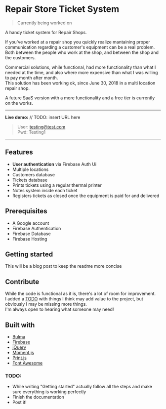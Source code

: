 # Repair Store Ticket System
>Currently being worked on

A handy ticket system for Repair Shops.

If you've worked at a repair shop you quickly realize mantaining proper communication regarding a customer's equipment can be a real problem. Both between the people who work at the shop, and between the shop and the customers.

Commercial solutions, while functional, had more functionality than what I needed at the time, and also where more expensive than what I was willing to pay month after month.  
This solution has been working ok, since June 30, 2018 in a multi location repair shop.

A future SaaS version with a more functionality and a free tier is currently on the works.

---
**Live demo:** // TODO: insert URL here
>User: testing@test.com  
>Pwd: Testing1
---

## Features
- **User authentication** via Firebase Auth Ui
- Multiple locations
- Customers database
- Tickets database
- Prints tickets using a regular thermal printer
- Notes system inside each ticket
- Registers tickets as closed once the equipment is paid for and delivered

## Prerequisites
- A Google account
- Firebase Authentication
- Firebase Database
- Firebase Hosting

## Getting started
This will be a blog post to keep the readme more concise

## Contribute
While the code is functional as it is, there's a lot of room for improvement.  
I added a [TODO](./TODO.md) with things I think may add value to the project, but obviously I may be missing more things.  
I'm always open to hearing what someone may need!

## Built with
- [Bulma](https://bulma.io/)
- [Firebase](https://firebase.google.com/)
- [jQuery](https://jquery.com/)
- [Moment.js](http://momentjs.com/)
- [Print.js](http://printjs.crabbly.com/)
- [Font Awesome](https://fontawesome.com/)

### TODO:
- While writing "Getting started" actually follow all the steps and make sure everything is working perfectly
- Finish the documentation
- Post it!